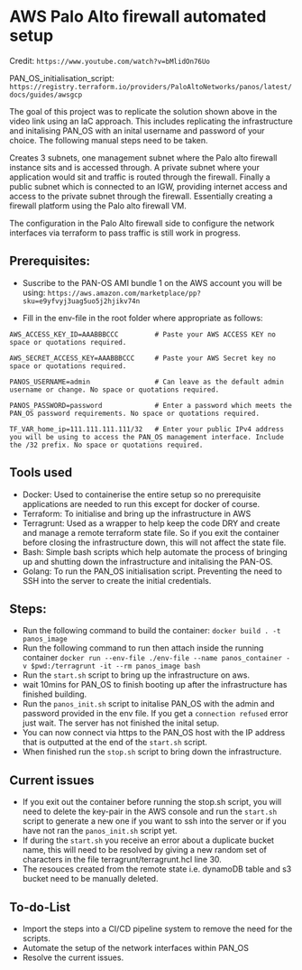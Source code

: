 # AWS Palo Alto firewall automated setup

Credit: ```https://www.youtube.com/watch?v=bMlidOn76Uo```

PAN_OS_initialisation_script: ```https://registry.terraform.io/providers/PaloAltoNetworks/panos/latest/docs/guides/awsgcp```

The goal of this project was to replicate the solution shown above in the video link using an IaC approach. This includes replicating the infrastructure and initalising PAN_OS with an inital username and password of your choice. The following manual steps need to be taken.

Creates 3 subnets, one management subnet where the Palo alto firewall instance sits and is accessed through. A private subnet where your application would sit and traffic is routed through the firewall. Finally a public subnet which is connected to an IGW, providing internet access and access to the private subnet through the firewall. Essentially creating a firewall platform using the Palo alto firewall VM.

The configuration in the Palo Alto firewall side to configure the network interfaces via terraform to pass traffic is still work in progress.

## Prerequisites:

- Suscribe to the PAN-OS AMI bundle 1 on the AWS account you will be using: 
```https://aws.amazon.com/marketplace/pp?sku=e9yfvyj3uag5uo5j2hjikv74n```

- Fill in the env-file in the root folder where appropriate as follows:

```AWS_ACCESS_KEY_ID=AAABBBCCC         # Paste your AWS ACCESS KEY no space or quotations required.```

```AWS_SECRET_ACCESS_KEY=AAABBBCCC     # Paste your AWS Secret key no space or quotations required.```

```PANOS_USERNAME=admin                # Can leave as the default admin username or change. No space or quotations required.```

```PANOS_PASSWORD=password             # Enter a password which meets the PAN_OS password requirements. No space or quotations required.```

```TF_VAR_home_ip=111.111.111.111/32   # Enter your public IPv4 address you will be using to access the PAN_OS management interface. Include the /32 prefix. No space or quotations required.```

## Tools used

- Docker: Used to containerise the entire setup so no prerequisite applications are needed to run this except for docker of course.
- Terraform: To initialise and bring up the infrastructure in AWS
- Terragrunt: Used as a wrapper to help keep the code DRY and create and manage a remote terraform state file. So if you exit the container before closing the infrastructure down, this will not affect the state file.
- Bash: Simple bash scripts which help automate the process of bringing up and shutting down the infrastructure and initalising the PAN-OS.
- Golang: To run the PAN_OS initialisation script. Preventing the need to SSH into the server to create the initial credentials.


## Steps:

- Run the following command to build the container: 
```docker build . -t panos_image```
- Run the following command to run then attach inside the running container
```docker run --env-file ./env-file --name panos_container -v $pwd:/terragrunt -it --rm panos_image bash```
- Run the ```start.sh``` script to bring up the infrastructure on aws.
- wait 10mins for PAN_OS to finish booting up after the infrastructure has finished building.
- Run the ```panos_init.sh``` script to initalise PAN_OS with the admin and password provided in the env file. If you get a ```connection refused``` error just wait. The server has not finished the inital setup.
- You can now connect via https to the PAN_OS host with the IP address that is outputted at the end of the ```start.sh``` script. 
- When finished run the ```stop.sh``` script to bring down the infrastructure.

## Current issues

- If you exit out the container before running the stop.sh script, you will need to delete the key-pair in the AWS console and run the ```start.sh``` script to generate a new one if you want to ssh into the server or if you have not ran the ```panos_init.sh``` script yet.
- If during the ```start.sh``` you receive an error about a duplicate bucket name, this will need to be resolved by giving a new random set of characters in the file terragrunt/terragrunt.hcl line 30.
- The resouces created from the remote state i.e. dynamoDB table and s3 bucket need to be manually deleted.

## To-do-List

- Import the steps into a CI/CD pipeline system to remove the need for the scripts.
- Automate the setup of the network interfaces within PAN_OS
- Resolve the current issues.



